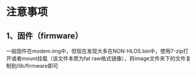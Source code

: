 # 注意事项
## 1、固件（firmware）
一般固件在modem.img中，但现在发现大多在NON-HLOS.bin中，使用7-zip打开或者mount挂载（该文件本质为fat raw格式镜像），将image文件夹下的文件复制到/lib/firmware即可
